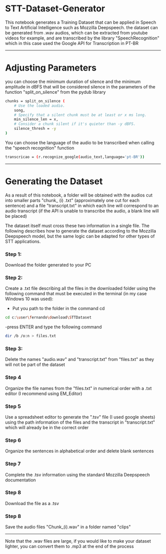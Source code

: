 # STT-Dataset-Generator
This notebook generates a Training Dataset that can be applied in Speech to Text Artificial Intelligence such as Mozzilla Deepspeech. the dataset can be generated from .wav audios, which can be extracted from youtube videos for example, and are transcribed by the library "SpeechRecognition" which in this case used the Google API for Transcription in PT-BR

---

# Adjusting Parameters


you can choose the minimum duration of silence and the minimum amplitude in dBFS that will be considered silence in the parameters of the function "split_on_silence" from the pydub library

```bash
chunks = split_on_silence (
    # Use the loaded audio.
    song, 
    # Specify that a silent chunk must be at least or x ms long.
    min_silence_len = x,
    # Consider a chunk silent if it's quieter than -y dBFS.
    silence_thresh = -y
)
```

You can choose the language of the audio to be transcribed when calling the "speech recognition" function
```bash
transcricao = (r.recognize_google(audio_text,language='pt-BR'))
```
---

# Generating the Dataset

As a result of this notebook, a folder will be obtained with the audios cut into smaller parts "chunk_ (i) .txt" (approximately one cut for each sentence) and a file "transcript.txt" in which each line will correspond to an audio transcript (if the API is unable to transcribe the audio, a blank line will be placed)

The dataset itself must cross these two information in a single file. The following describes how to generate the dataset according to the Mozzilla Deepspeech model, but the same logic can be adapted for other types of STT applications.

### Step 1:
   Download the folder generated to your PC 

### Step 2:
Create a .txt file describing all the files in the downloaded folder using the following command that must be executed in the terminal (in my case Windows 10 was used):
- Put you path to the folder in the command cd

```bash
cd c:\user\fernando\download\STTDataset
```
-press ENTER and type the following command
```bash
dir /b /o:n > files.txt
```
### Step 3:
Delete the names "audio.wav" and "transcript.txt" from "files.txt" as they will not be part of the dataset

### Step 4
Organize the file names from the "files.txt" in numerical order with a .txt editor (I recommend using EM_Editor)

### Step 5
Use a spreadsheet editor to generate the ".tsv" file (I used google sheets) using the path information of the files and the transcript in "transcript.txt" which will already be in the correct order

### Step 6
Organize the sentences in alphabetical order and delete blank sentences

### Step 7
Complete the .tsv information using the standard Mozzilla Deepspeech documentation

### Step 8
Download the file as a .tsv

### Step 8 
Save the audio files "Chunk_(i).wav" in a folder named "clips"

---

Note that the .wav files are large, if you would like to make your dataset lighter, you can convert them to .mp3 at the end of the process

